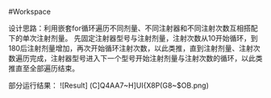 #Workspace

设计思路：利用嵌套for循环遍历不同剂量、不同注射器和不同注射次数互相搭配下的单次注射剂量。
先固定注射器型号与注射剂量，注射次数从10开始循环，到180后注射剂量增加，再次开始循环注射次数，以此类推，直到注射剂量、注射次数遍历完成，注射器型号进入下一个型号开始注射剂量与注射次数的循环，以此类推直至全部遍历结束。

部分运行结果：
![Result] (C]Q4AA7~H]UI{X8P(G8~$OB.png)

